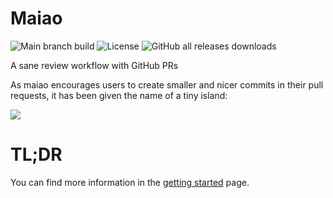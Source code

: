 # Maiao

![Main branch build](https://img.shields.io/github/workflow/status/adevinta/maiao/Go/main)
![License](https://img.shields.io/github/license/adevinta/maiao)
![GitHub all releases downloads](https://img.shields.io/github/downloads/adevinta/maiao/total)

A sane review workflow with GitHub PRs

As maiao encourages users to create smaller and nicer commits in their pull requests, it has been given the name of a tiny island:

![](img/inspired.jpg)

# TL;DR

You can find more information in the [getting started](getting-started.md) page.
